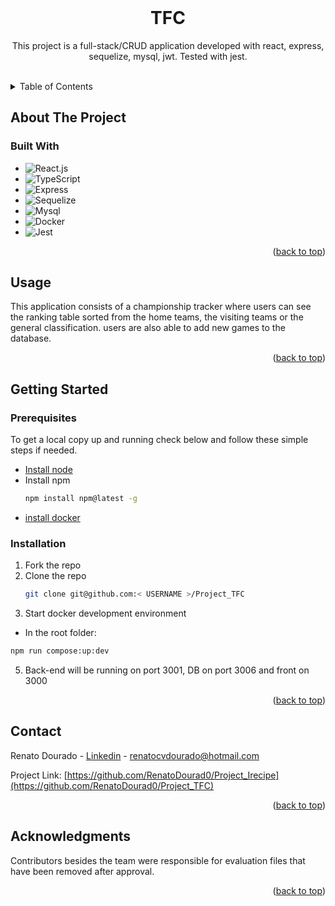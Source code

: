 <!-- PROJECT LOGO -->
<div>
  <br />
  <h1 align="center">TFC</h1>

  <p align="center">
    This project is a full-stack/CRUD application developed with react, express, sequelize, mysql, jwt. Tested with jest.
    <br />
    <br />
    <!-- <a href="https://renatodourad0.github.io/Project_Irecipe/" target='_blank'>View Demo</a> -->
  </p>
</div>



<!-- TABLE OF CONTENTS -->
<details>
  <summary>Table of Contents</summary>
  <ol>
    <li>
      <a href="#about-the-project">About The Project</a>
      <ul>
        <li><a href="#built-with">Built With</a></li>
      </ul>
    </li>
    <li><a href="#usage">Usage</a></li>
    <li>
      <a href="#getting-started">Getting Started</a>
      <ul>
        <li><a href="#prerequisites">Prerequisites</a></li>
        <li><a href="#installation">Installation</a></li>
      </ul>
    </li>
    <li><a href="#contact">Contact</a></li>
    <li><a href="#acknowledgments">Acknowledgments</a></li>
  </ol>
</details>



<!-- ABOUT THE PROJECT -->
## About The Project
<div>
</div>



### Built With

* ![React.js](https://img.shields.io/badge/React-000000?style=for-the-badge&logo=react&logoColor=61DAFB)
* ![TypeScript](https://img.shields.io/badge/typescript-000000?style=for-the-badge&logo=typescript&logoColor=purple)
* ![Express](https://img.shields.io/badge/express-000000?style=for-the-badge&logo=reactrouter&logoColor=white)
* ![Sequelize](https://img.shields.io/badge/sequelize-000000?style=for-the-badge&logo=rtl&logoColor=red)
* ![Mysql](https://img.shields.io/badge/mysql-000000?style=for-the-badge&logo=rtl&logoColor=red)
* ![Docker](https://img.shields.io/badge/docker-000000?style=for-the-badge&logo=jest&logoColor=white)
* ![Jest](https://img.shields.io/badge/jest-000000?style=for-the-badge&logo=css3&logoColor=blue)

<p align="right">(<a href="#readme-top">back to top</a>)</p>



<!-- USAGE EXAMPLES -->
## Usage

<!-- Use this space to show useful examples of how a project can be used. Additional screenshots, code examples and demos work well in this space. You may also link to more resources. -->
This application consists of a championship tracker where users can see the ranking table sorted from the home teams, the visiting teams or the general classification.
users are also able to add new games to the database.
<p align="right">(<a href="#readme-top">back to top</a>)</p>



<!-- GETTING STARTED -->
## Getting Started

<!-- This is an example of how you may give instructions on setting up your project locally. -->

### Prerequisites

To get a local copy up and running check below and follow these simple steps if needed.

<!-- This is an example of how to list things you need to use the software and how to install them. -->
* [Install node](https://nodejs.org/en/download/)
* Install npm
  ```sh
  npm install npm@latest -g
  ```
* [install docker](https://docs.docker.com/engine/install/)
### Installation

1. Fork the repo
2. Clone the repo
   ```sh
   git clone git@github.com:< USERNAME >/Project_TFC
   ```
4. Start docker development environment
  - In the root folder:
   ```sh
   npm run compose:up:dev
   ```
5. Back-end will be running on port 3001, DB on port 3006 and front on 3000

<p align="right">(<a href="#readme-top">back to top</a>)</p>



<!-- CONTACT -->
## Contact

Renato Dourado - [Linkedin](https://linkedin.com/in/renato-dourado-b1b301112) - renatocvdourado@hotmail.com

Project Link: [https://github.com/RenatoDourad0/Project_Irecipe](https://github.com/RenatoDourad0/Project_TFC)

<p align="right">(<a href="#readme-top">back to top</a>)</p>



<!-- ACKNOWLEDGMENTS -->
## Acknowledgments

Contributors besides the team were responsible for evaluation files that have been removed after approval.

<p align="right">(<a href="#readme-top">back to top</a>)</p>


<!--
link para logos das tecnologias
- https://github.com/simple-icons/simple-icons/blob/develop/slugs.md
- buscar pelo nome do logo e substituir no url do badge (https://img.shields.io/badge/<NOME-DO-LOGO>-000000?style=for-the-badge&logo=<NOME-DO-LOGO>&logoColor=white)
 -->

<!-- MARKDOWN LINKS & IMAGES -->
<!-- https://www.markdownguide.org/basic-syntax/#reference-style-links -->
[contributors-shield]: https://img.shields.io/github/contributors/RenatoDourad0/Project_Irecipe.svg?style=for-the-badge
[contributors-url]: https://github.com/RenatoDourad0/Project_Irecipe/graphs/contributors
[linkedin-shield]: https://img.shields.io/badge/-LinkedIn-black.svg?style=for-the-badge&logo=linkedin&colorB=555
[linkedin-url]: https://linkedin.com/in/renato-dourado-b1b301112

[Next.js]: https://img.shields.io/badge/next.js-000000?style=for-the-badge&logo=nextdotjs&logoColor=white
[Next-url]: https://nextjs.org/
[React.js]: https://img.shields.io/badge/React-20232A?style=for-the-badge&logo=react&logoColor=61DAFB
[React-url]: https://reactjs.org/
[Vue.js]: https://img.shields.io/badge/Vue.js-35495E?style=for-the-badge&logo=vuedotjs&logoColor=4FC08D
[Vue-url]: https://vuejs.org/
[Angular.io]: https://img.shields.io/badge/Angular-DD0031?style=for-the-badge&logo=angular&logoColor=white
[Angular-url]: https://angular.io/
[Svelte.dev]: https://img.shields.io/badge/Svelte-4A4A55?style=for-the-badge&logo=svelte&logoColor=FF3E00
[Svelte-url]: https://svelte.dev/
[Laravel.com]: https://img.shields.io/badge/Laravel-FF2D20?style=for-the-badge&logo=laravel&logoColor=white
[Laravel-url]: https://laravel.com
[Bootstrap.com]: https://img.shields.io/badge/Bootstrap-563D7C?style=for-the-badge&logo=bootstrap&logoColor=white
[Bootstrap-url]: https://getbootstrap.com
[JQuery.com]: https://img.shields.io/badge/jQuery-0769AD?style=for-the-badge&logo=jquery&logoColor=white
[JQuery-url]: https://jquery.com
